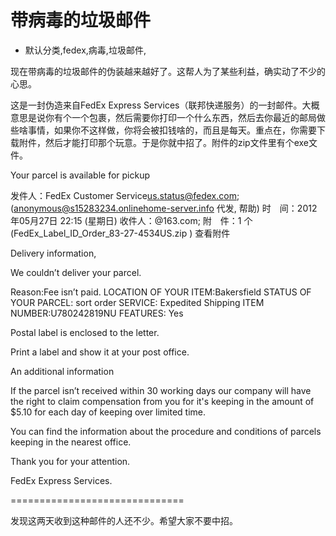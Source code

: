 # 带病毒的垃圾邮件
- 默认分类,fedex,病毒,垃圾邮件,

现在带病毒的垃圾邮件的伪装越来越好了。这帮人为了某些利益，确实动了不少的心思。

这是一封伪造来自FedEx Express Services（联邦快递服务）的一封邮件。大概意思是说你有个一个包裹，然后需要你打印一个什么东西，然后去你最近的邮局做些啥事情，如果你不这样做，你将会被扣钱啥的，而且是每天。重点在，你需要下载附件，然后才能打印那个玩意。于是你就中招了。附件的zip文件里有个exe文件。

Your parcel is available for pickup

发件人：FedEx Customer Service<us.status@fedex.com>;(anonymous@s15283234.onlinehome-server.info 代发, 帮助)
时　间：2012年05月27日 22:15 (星期日)
收件人：@163.com;
附　件：1 个 (FedEx_Label_ID_Order_83-27-4534US.zip ) 查看附件

Delivery information,

We couldn’t deliver your parcel.

Reason:Fee isn’t paid.
LOCATION OF YOUR ITEM:Bakersfield
STATUS OF YOUR PARCEL: sort order
SERVICE: Expedited Shipping
ITEM NUMBER:U780242819NU
FEATURES: Yes

Postal label is enclosed to the letter.

Print a label and show it at your post office.

An additional information

If the parcel isn’t received within 30 working days our company will have the right to claim compensation from you for it's keeping in the amount of $5.10 for each day of keeping over limited time.

You can find the information about the procedure and conditions of parcels keeping in the nearest office.

Thank you for your attention.

FedEx Express Services.

==============================

发现这两天收到这种邮件的人还不少。希望大家不要中招。
